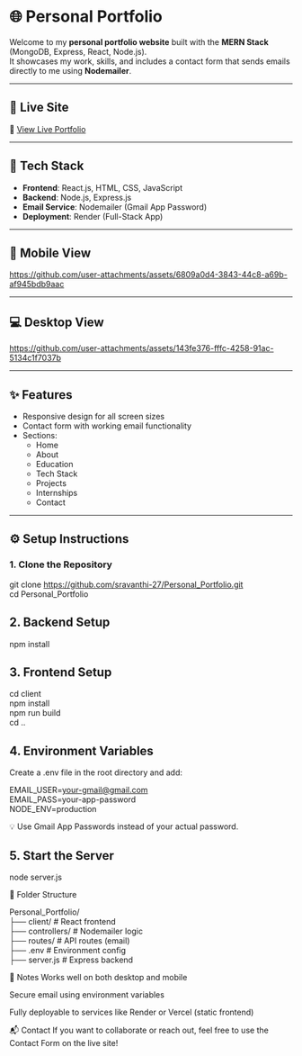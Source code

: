 # 🌐 Personal Portfolio

Welcome to my **personal portfolio website** built with the **MERN Stack** (MongoDB, Express, React, Node.js).  
It showcases my work, skills, and includes a contact form that sends emails directly to me using **Nodemailer**.

---

## 🚀 Live Site

🔗 [View Live Portfolio](https://bindu-sravanthi-portfolio.onrender.com/)  

---

## 🧰 Tech Stack

- **Frontend**: React.js, HTML, CSS, JavaScript  
- **Backend**: Node.js, Express.js  
- **Email Service**: Nodemailer (Gmail App Password)  
- **Deployment**: Render (Full-Stack App)

---

## 📱 Mobile View

https://github.com/user-attachments/assets/6809a0d4-3843-44c8-a69b-af945bdb9aac


---

## 💻 Desktop View

https://github.com/user-attachments/assets/143fe376-fffc-4258-91ac-5134c1f7037b 


---

## ✨ Features

- Responsive design for all screen sizes
- Contact form with working email functionality
- Sections:
  - Home
  - About
  - Education
  - Tech Stack
  - Projects
  - Internships
  - Contact

---

## ⚙️ Setup Instructions

### 1. Clone the Repository

git clone https://github.com/sravanthi-27/Personal_Portfolio.git  <br>
cd Personal_Portfolio

## 2. Backend Setup

npm install

## 3. Frontend Setup

cd client             <br>
npm install           <br>
npm run build         <br>
cd ..                 <br>
                 

## 4. Environment Variables

Create a .env file in the root directory and add:

EMAIL_USER=your-gmail@gmail.com   <br>
EMAIL_PASS=your-app-password      <br>
NODE_ENV=production               <br>

💡 Use Gmail App Passwords instead of your actual password.

## 5. Start the Server

node server.js


📁 Folder Structure

Personal_Portfolio/  <br>
├── client/              # React frontend            <br>
├── controllers/         # Nodemailer logic          <br>
├── routes/              # API routes (email)        <br>
├── .env                 # Environment config        <br>
├── server.js            # Express backend           <br>


🧠 Notes
Works well on both desktop and mobile

Secure email using environment variables

Fully deployable to services like Render or Vercel (static frontend)

📬 Contact
If you want to collaborate or reach out, feel free to use the Contact Form on the live site!
